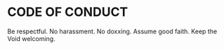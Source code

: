 # CODE OF CONDUCT

Be respectful. No harassment. No doxxing. Assume good faith. Keep the Void welcoming.

